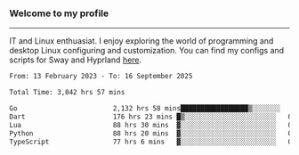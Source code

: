 ### Welcome to my profile

---

IT and Linux enthuasiat. I enjoy exploring the world of programming and desktop Linux configuring and customization. You can find my configs and scripts for Sway and Hyprland [here](https://github.com/uroborosq/mess-of-linux-configurations).

<!-- <div display="block">
 	<img align="left" width="48%" alt="isocalendar" src=".github/metrics/isocalendar_metrics.svg" />
	<img align="center" width="48%" alt="contributions" src=".github/metrics/contributions_metrics.svg" />
	<img align="center" alt="languages" src=".github/metrics/languages_metrics.svg" />
</div> -->

<!-- ![](https://komarev.com/ghpvc/?username=uroborosq&color=success&style=flat-square) -->
<!-- [](https://img.shields.io/github/last-commit/uroborosq/uroborosq?label=Profile%20updated&style=flat-square) -->

<!--START_SECTION:waka-->

```txt
From: 13 February 2023 - To: 16 September 2025

Total Time: 3,042 hrs 57 mins

Go                        2,132 hrs 58 mins█████████████████▒░░░░░░░   69.51 %
Dart                      176 hrs 23 mins █▒░░░░░░░░░░░░░░░░░░░░░░░   05.75 %
Lua                       88 hrs 30 mins  ▓░░░░░░░░░░░░░░░░░░░░░░░░   02.88 %
Python                    88 hrs 20 mins  ▓░░░░░░░░░░░░░░░░░░░░░░░░   02.88 %
TypeScript                77 hrs 6 mins   ▓░░░░░░░░░░░░░░░░░░░░░░░░   02.51 %
```

<!--END_SECTION:waka-->
